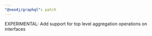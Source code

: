 ```yaml
---
"@neo4j/graphql": patch
---
```


EXPERIMENTAL: Add support for top level aggregation operations on interfaces

